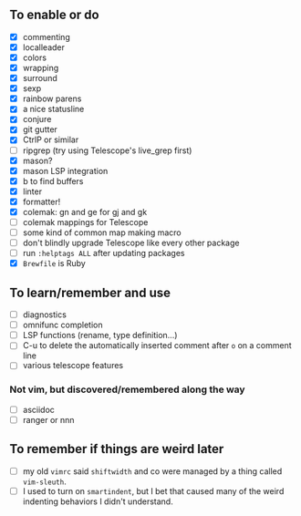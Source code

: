 ## To enable or do

- [x] commenting
- [x] localleader
- [x] colors
- [x] wrapping
- [x] surround
- [x] sexp
- [x] rainbow parens
- [x] a nice statusline
- [x] conjure
- [x] git gutter
- [x] CtrlP or similar
- [ ] ripgrep (try using Telescope's live_grep first)
- [x] mason?
- [x] mason LSP integration
- [x] <Leader>b to find buffers
- [x] linter
- [x] formatter!
- [x] colemak: gn and ge for gj and gk
- [ ] colemak mappings for Telescope
- [ ] some kind of common map making macro
- [ ] don't blindly upgrade Telescope like every other package
- [ ] run `:helptags ALL` after updating packages
- [x] `Brewfile` is Ruby

## To learn/remember and use

- [ ] diagnostics
- [ ] omnifunc completion <C-x><C-o>
- [ ] LSP functions (rename, type definition...)
- [ ] C-u to delete the automatically inserted comment after `o` on a comment line
- [ ] various telescope features

### Not vim, but discovered/remembered along the way

- [ ] asciidoc
- [ ] ranger or nnn

## To remember if things are weird later

- [ ] my old `vimrc` said `shiftwidth` and co were managed by a thing called `vim-sleuth`.
- [ ] I used to turn on `smartindent`, but I bet that caused many of the weird indenting behaviors I didn't understand.
